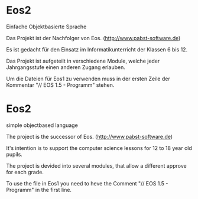 # Eos2
Einfache Objektbasierte Sprache

Das Projekt ist der Nachfolger von Eos. (http://www.pabst-software.de)

Es ist gedacht für den Einsatz im Informatikunterricht der Klassen 6 bis 12.

Das Projekt ist aufgeteilt in verschiedene Module, welche jeder Jahrgangsstufe einen anderen Zugang erlauben.

Um die Dateien für Eos1 zu verwenden muss in der ersten Zeile der Kommentar "// EOS 1.5 - Programm" stehen.


# Eos2 
simple objectbased language

The project is the successor of Eos. (http://www.pabst-software.de)

It's intention is to support the computer science lessons for 12 to 18 year old pupils.

The project is devided into several modules, that allow a different approve for each grade.

To use the file in Eos1 you need to heve the Comment "// EOS 1.5 - Programm" in the first line.
